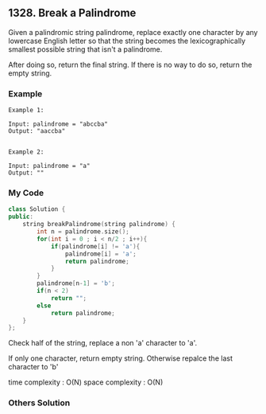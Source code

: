 ## 1328. Break a Palindrome

Given a palindromic string palindrome, replace exactly one character by any lowercase English letter so that the string becomes the lexicographically smallest possible string that isn't a palindrome.

After doing so, return the final string.  If there is no way to do so, return the empty string.

 
### Example
```
Example 1:

Input: palindrome = "abccba"
Output: "aaccba"


Example 2:

Input: palindrome = "a"
Output: ""
```


### My Code
```c++
class Solution {
public:
    string breakPalindrome(string palindrome) {
        int n = palindrome.size();
        for(int i = 0 ; i < n/2 ; i++){
            if(palindrome[i] != 'a'){
                palindrome[i] = 'a';
                return palindrome;
            }
        }
        palindrome[n-1] = 'b';
        if(n < 2)
            return "";
        else
            return palindrome;
    }
};
```
Check half of the string,
replace a non 'a' character to 'a'.

If only one character, return empty string.
Otherwise repalce the last character to 'b'

time complexity : O(N)
space complexity : O(N)


### Others Solution
```c++
```

